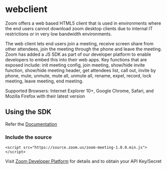 # webclient

Zoom offers a web based HTML5 client that is used in environments where the end users cannot download zoom desktop clients due to internal IT restrictions or in very low bandwidth environments. 

The web client lets end users join a meeting, receive screen share from other attendees, join the meeting through the phone and leave the meeting. Zoom has added a JS SDK as part of our developer platform to enable developers to embed this into their web apps. Key functions that are exposed include: init meeting config, join meeting, show/hide invite function, show/hide meeting header, get attendees list, call out, invite by phone, mute, unmute, mute all, unmute all, rename, expel, record, lock meeting, leave meeting, end meeting.

Supported Browsers:  Internet Explorer 10+, Google Chrome, Safari, and Mozilla Firefox with their latest version

## Using the SDK

Refer the [Documentation](https://zoom.github.io/zoom-sdk-web/Zoommtg.html)

### Include the source

```<script src="https://source.zoom.us/zoom-meeting-1.0.0.min.js"></script>```
  
Visit [Zoom Developer Platform](https://developer.zoom.us) for details and to obtain your API Key/Secret

